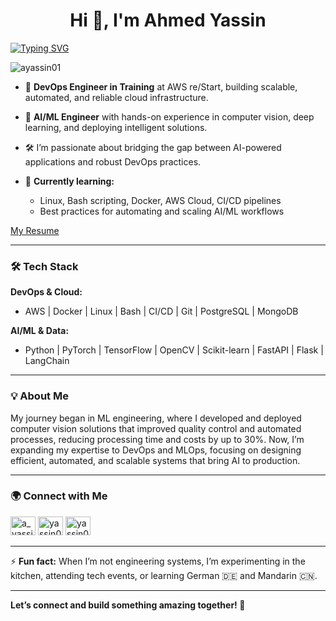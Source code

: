 <h1 align="center">Hi 👋, I'm Ahmed Yassin</h1>

[![Typing SVG](https://readme-typing-svg.demolab.com/?lines=DevOps+Engineer+in+Training;AI/ML+Background;Bridging+AI+and+Cloud+Infrastructure;Let's+connect!&font=VT323&size=24&color=36BCF7&center=true&width=600)](https://git.io/typing-svg)

<p align="left">
  <img src="https://komarev.com/ghpvc/?username=ayassin01&label=Profile%20views&color=0e75b6&style=flat" alt="ayassin01" />
</p>

- 🚀 **DevOps Engineer in Training** at AWS re/Start, building scalable, automated, and reliable cloud infrastructure.
- 🤖 **AI/ML Engineer** with hands-on experience in computer vision, deep learning, and deploying intelligent solutions.
- 🛠️ I’m passionate about bridging the gap between AI-powered applications and robust DevOps practices.

- 🌱 **Currently learning:**  
  - Linux, Bash scripting, Docker, AWS Cloud, CI/CD pipelines  
  - Best practices for automating and scaling AI/ML workflows

[My Resume](https://www.self.so/yassin01)

---

### 🛠️ **Tech Stack**

**DevOps & Cloud:**  
- AWS | Docker | Linux | Bash | CI/CD | Git | PostgreSQL | MongoDB

**AI/ML & Data:**  
- Python | PyTorch | TensorFlow | OpenCV | Scikit-learn | FastAPI | Flask | LangChain

---

### 💡 **About Me**

My journey began in ML engineering, where I developed and deployed computer vision solutions that improved quality control and automated processes, reducing processing time and costs by up to 30%. Now, I’m expanding my expertise to DevOps and MLOps, focusing on designing efficient, automated, and scalable systems that bring AI to production.

---

### 🌍 **Connect with Me**
<p align="left">
  <a href="https://twitter.com/a_yassin01" target="blank"><img src="https://raw.githubusercontent.com/rahuldkjain/github-profile-readme-generator/master/src/images/icons/Social/twitter.svg" alt="a_yassin01" height="30" width="40" /></a>
  <a href="https://linkedin.com/in/yassin01" target="blank"><img src="https://raw.githubusercontent.com/rahuldkjain/github-profile-readme-generator/master/src/images/icons/Social/linked-in-alt.svg" alt="yassin01" height="30" width="40" /></a>
  <a href="https://yassin01.medium.com/" target="blank"><img src="https://raw.githubusercontent.com/rahuldkjain/github-profile-readme-generator/master/src/images/icons/Social/medium.svg" alt="yassin01" height="30" width="40" /></a>
</p>

---

⚡ **Fun fact:** When I’m not engineering systems, I’m experimenting in the kitchen, attending tech events, or learning German 🇩🇪 and Mandarin 🇨🇳.

---

**Let’s connect and build something amazing together! 🚀**
